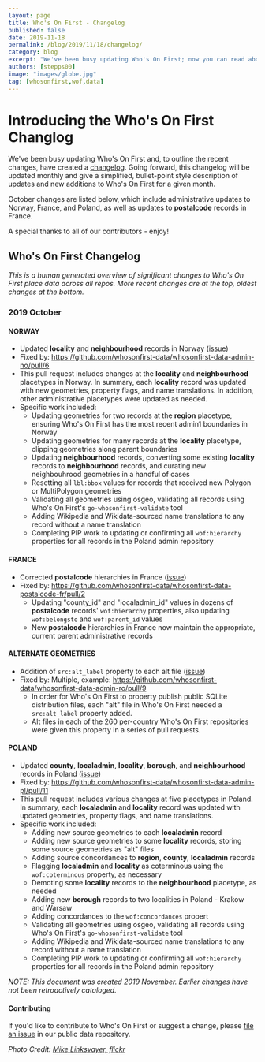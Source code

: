```yaml
---
layout: page
title: Who's On First - Changelog
published: false
date: 2019-11-18
permalink: /blog/2019/11/18/changelog/
category: blog
excerpt: "We've been busy updating Who's On First; now you can read about the updates in our changelog."
authors: [stepps00]
image: "images/globe.jpg"
tag: [whosonfirst,wof,data]
---
```


# Introducing the Who's On First Changlog

We've been busy updating Who's On First and, to outline the recent changes, have created a [changelog](https://github.com/whosonfirst-data/whosonfirst-data/blob/master/CHANGELOG.md). Going forward, this changelog will be updated monthly and give a simplified, bullet-point style description of updates and new additions to Who's On First for a given month.

October changes are listed below, which include administrative updates to Norway, France, and Poland, as well as updates to **postalcode** records in France.

A special thanks to all of our contributors - enjoy!

## Who's On First Changelog
_This is a human generated overview of significant changes to Who's On First place data 
across all repos. More recent changes are at the top, oldest changes at the bottom._

### 2019 October

#### NORWAY
- Updated **locality** and **neighbourhood** records in Norway ([issue](https://github.com/whosonfirst-data/whosonfirst-data/issues/298))
- Fixed by: https://github.com/whosonfirst-data/whosonfirst-data-admin-no/pull/6
- This pull request includes changes at the **locality** and **neighbourhood** placetypes in Norway. In summary, each **locality** record was updated with new geometries, property flags, and name translations. In addition, other administrative placetypes were updated as needed.
- Specific work included:
  - Updating geometries for two records at the **region** placetype, ensuring Who's On First has the most recent admin1 boundaries in Norway
  - Updating geometries for many records at the **locality** placetype, clipping geometries along parent boundaries 
  - Updating **neighbourhood** records, converting some existing **locality** records to **neighbourhood** records, and curating new neighbouhrood geometries in a handful of cases
  - Resetting all `lbl:bbox` values for records that received new Polygon or MultiPolygon geometries
  - Validating all geometries using osgeo, validating all records using Who's On First's `go-whosonfirst-validate` tool
  - Adding Wikipedia and Wikidata-sourced name translations to any record without a name translation
  - Completing PIP work to updating or confirming all `wof:hierarchy` properties for all records in the Poland admin repository

#### FRANCE
- Corrected **postalcode** hierarchies in France ([issue](https://github.com/whosonfirst-data/whosonfirst-data/issues/1713))
- Fixed by: https://github.com/whosonfirst-data/whosonfirst-data-postalcode-fr/pull/2
  - Updating "county_id" and "localadmin_id" values in dozens of **postalcode** records' `wof:hierarchy` properties, also updating `wof:belongsto` and `wof:parent_id` values
  - New **postalcode** hierarchies in France now maintain the appropriate, current parent administrative records

#### ALTERNATE GEOMETRIES
- Addition of `src:alt_label` property to each alt file ([issue](https://github.com/whosonfirst-data/whosonfirst-data/issues/1714))
- Fixed by: Multiple, example: https://github.com/whosonfirst-data/whosonfirst-data-admin-ro/pull/9
  - In order for Who's On First to property publish public SQLite distribution files, each "alt" file in Who's On First needed a `src:alt_label` property added.
  - Alt files in each of the 260 per-country Who's On First repositories were given this property in a series of pull requests.

#### POLAND
- Updated **county**, **localadmin**, **locality**, **borough**, and **neighbourhood** records in Poland ([issue](https://github.com/whosonfirst-data/whosonfirst-data/issues/1131))
- Fixed by: https://github.com/whosonfirst-data/whosonfirst-data-admin-pl/pull/11
- This pull request includes various changes at five placetypes in Poland. In summary, each **localadmin** and **locality** record was updated with updated geometries, property flags, and name translations.
- Specific work included:
  - Adding new source geometries to each **localadmin** record
  - Adding new source geometries to some **locality** records, storing some source geometries as "alt" files
  - Adding source concordances to **region**, **county**, **localadmin** records
  - Flagging **localadmin** and **locality** as coterminous using the `wof:coterminous` property, as necessary
  - Demoting some **locality** records to the **neighbourhood** placetype, as needed
  - Adding new **borough** records to two localities in Poland - Krakow and Warsaw
  - Adding concordances to the `wof:concordances` propert
  - Validating all geometries using osgeo, validating all records using Who's On First's `go-whosonfirst-validate` tool
  - Adding Wikipedia and Wikidata-sourced name translations to any record without a name translation
  - Completing PIP work to updating or confirming all `wof:hierarchy` properties for all records in the Poland admin repository

_NOTE: This document was created 2019 November. Earlier changes have not been 
retroactively cataloged._

#### Contributing

If you'd like to contribute to Who's On First or suggest a change, please [file an issue](https://github.com/whosonfirst-data/whosonfirst-data/issues/new) in our public data repository.

_Photo Credit: [Mike Linksvayer, flickr](https://www.flickr.com/photos/mlinksva/6117780887/in/photolist-ajBe7P-83KJEU-2ejsaLr-X6yNPo-22geH2d-C1j3WJ-C1Jhyw-2hpBDzR-5tRxQr-EeS51N-ieaMC7-hUdRX6-8v5Je2-hYEKWU-hPNmUu-Ssd8i7-VMho85-VMho97-ie4ru2-i7noZg-YgktBh-VAzC3C-RewTfh-Tcdio4-Wm9ZR4-mZYi5a-WvMyEt-ie2UwS-ie4Kmq-hVWAoG-oeZGW9-ouFUaw-ie4vLs-7Diy6S-id5hMp-wqNqnK-fm9u5i-8n1Zsd-i7eM3b-hPKmNF-EHhydv-7ZAfHB-idZ3jk-i8Pz3Y-oddVKH-f5LW4C-KnSWTe-7ebsgq-hPB2ei-i3h3gE/)_